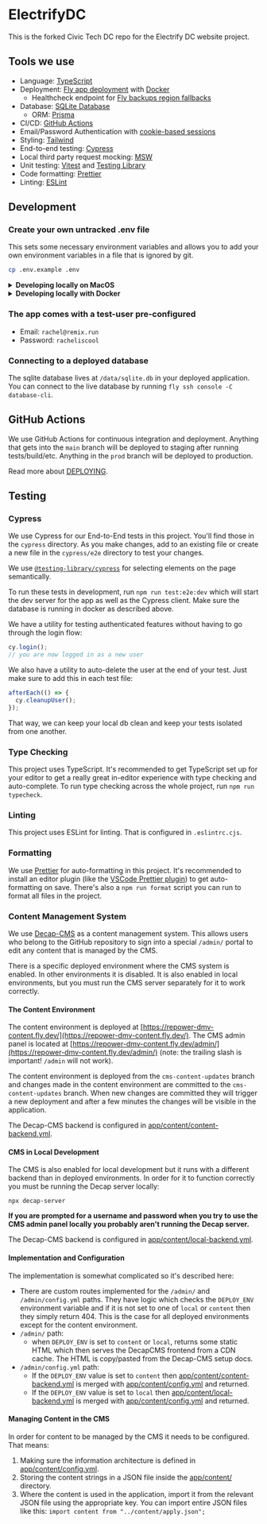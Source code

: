 # ElectrifyDC

This is the forked Civic Tech DC repo for the Electrify DC website project.

## Tools we use

- Language: [TypeScript](https://typescriptlang.org)
- Deployment: [Fly app deployment](https://fly.io) with [Docker](https://www.docker.com/)
  - Healthcheck endpoint for [Fly backups region fallbacks](https://fly.io/docs/reference/configuration/#services-http_checks)
- Database: [SQLite Database](https://sqlite.org)
  - ORM: [Prisma](https://prisma.io)
- CI/CD: [GitHub Actions](https://github.com/features/actions)
- Email/Password Authentication with [cookie-based sessions](https://remix.run/utils/sessions#md-createcookiesessionstorage)
- Styling: [Tailwind](https://tailwindcss.com/)
- End-to-end testing: [Cypress](https://cypress.io)
- Local third party request mocking: [MSW](https://mswjs.io)
- Unit testing: [Vitest](https://vitest.dev) and [Testing Library](https://testing-library.com)
- Code formatting: [Prettier](https://prettier.io)
- Linting: [ESLint](https://eslint.org)

## Development

### Create your own untracked .env file

This sets some necessary environment variables and allows you to add your own environment variables in a file that is ignored by git.

```sh
cp .env.example .env
```

<details>
<summary><strong>Developing locally on MacOS</strong></summary>

#### Install Nodejs

You'll need to have Nodejs installed locally. See [.tool-versions](./.tool-versions) for the version.

I use [asdf](https://asdf-vm.com/) to manage my tool versions but you could also use `n`, `nvm`, or specific versions of `Nodejs`.

#### Install dependencies

```
npm install
```

#### Run the setup script

The setup script sets up the database, runs any pending migrations, and seeds the database with some starter data.

```sh
npm run setup
```

#### Start the dev server

This starts your app in development mode, rebuilding assets on file changes. It will run at [localhost:3000](localhost:3000).

```sh
npm run dev
```

</details>

<details>
<summary><strong>Developing locally with Docker</strong></summary>

#### Install Docker

You'll need to have Docker Desktop installed and running.

#### Build the Docker image

```
docker-compose build
```

#### Run the Docker image

Now you can run the Docker image with Docker Compose. It will run at [localhost:3000](localhost:3000). Docker Compose will share your local application files with the Docker container using a volume so that as you change application files they should also automatically update inside the Docker container and be reloaded by the web server.

```sh
docker-compose up
```

If you want it to run in the background you can add the `-d` flag. If you do you can view logs with `docker-compose logs app`.

</details>

### The app comes with a test-user pre-configured

- Email: `rachel@remix.run`
- Password: `racheliscool`

### Connecting to a deployed database

The sqlite database lives at `/data/sqlite.db` in your deployed application. You can connect to the live database by running `fly ssh console -C database-cli`.

## GitHub Actions

We use GitHub Actions for continuous integration and deployment. Anything that gets into the `main` branch will be deployed to staging after running tests/build/etc. Anything in the `prod` branch will be deployed to production.

Read more about [DEPLOYING](./DEPLOYING.md).

## Testing

### Cypress

We use Cypress for our End-to-End tests in this project. You'll find those in the `cypress` directory. As you make changes, add to an existing file or create a new file in the `cypress/e2e` directory to test your changes.

We use [`@testing-library/cypress`](https://testing-library.com/cypress) for selecting elements on the page semantically.

To run these tests in development, run `npm run test:e2e:dev` which will start the dev server for the app as well as the Cypress client. Make sure the database is running in docker as described above.

We have a utility for testing authenticated features without having to go through the login flow:

```ts
cy.login();
// you are now logged in as a new user
```

We also have a utility to auto-delete the user at the end of your test. Just make sure to add this in each test file:

```ts
afterEach(() => {
  cy.cleanupUser();
});
```

That way, we can keep your local db clean and keep your tests isolated from one another.

### Type Checking

This project uses TypeScript. It's recommended to get TypeScript set up for your editor to get a really great in-editor experience with type checking and auto-complete. To run type checking across the whole project, run `npm run typecheck`.

### Linting

This project uses ESLint for linting. That is configured in `.eslintrc.cjs`.

### Formatting

We use [Prettier](https://prettier.io/) for auto-formatting in this project. It's recommended to install an editor plugin (like the [VSCode Prettier plugin](https://marketplace.visualstudio.com/items?itemName=esbenp.prettier-vscode)) to get auto-formatting on save. There's also a `npm run format` script you can run to format all files in the project.

### Content Management System

We use [Decap-CMS](https://decapcms.org/) as a content management system. This allows users who belong to the GitHub repository to sign into a special `/admin/` portal to edit any content that is managed by the CMS.

There is a specific deployed environment where the CMS system is enabled. In other environments it is disabled. It is also enabled in local environments, but you must run the CMS server separately for it to work correctly.

#### The Content Environment

The content environment is deployed at [https://repower-dmv-content.fly.dev/](https://repower-dmv-content.fly.dev/). The CMS admin panel is located at [https://repower-dmv-content.fly.dev/admin/](https://repower-dmv-content.fly.dev/admin/) (note: the trailing slash is important! `/admin` will not work).

The content environment is deployed from the `cms-content-updates` branch and changes made in the content environment are committed to the `cms-content-updates` branch. When new changes are committed they will trigger a new deployment and after a few minutes the changes will be visible in the application.

The Decap-CMS backend is configured in [app/content/content-backend.yml](./app/content/content-backend.yml).

#### CMS in Local Development

The CMS is also enabled for local development but it runs with a different backend than in deployed environments. In order for it to function correctly you must be running the Decap server locally:

```
npx decap-server
```

**If you are prompted for a username and password when you try to use the CMS admin panel locally you probably aren't running the Decap server.**

The Decap-CMS backend is configured in [app/content/local-backend.yml](./app/content/local-backend.yml).

#### Implementation and Configuration

The implementation is somewhat complicated so it's described here:

- There are custom routes implemented for the `/admin/` and `/admin/config.yml` paths. They have logic which checks the `DEPLOY_ENV` environment variable and if it is not set to one of `local` or `content` then they simply return 404. This is the case for all deployed environments except for the content environment.
- `/admin/` path:
  - when `DEPLOY_ENV` is set to `content` or `local`, returns some static HTML which then serves the DecapCMS frontend from a CDN cache. The HTML is copy/pasted from the Decap-CMS setup docs.
- `/admin/config.yml` path:
  - If the `DEPLOY_ENV` value is set to `content` then [app/content/content-backend.yml](./app/content/content-backend.yml) is merged with [app/content/config.yml](./app/content/config.yml) and returned.
  - If the `DEPLOY_ENV` value is set to `local` then [app/content/local-backend.yml](./app/content/local-backend.yml) is merged with [app/content/config.yml](./app/content/config.yml) and returned.

#### Managing Content in the CMS

In order for content to be managed by the CMS it needs to be configured. That means:

1. Making sure the information architecture is defined in [app/content/config.yml](./app/content/config.yml).
2. Storing the content strings in a JSON file inside the [app/content/](./app/content/) directory.
3. Where the content is used in the application, import it from the relevant JSON file using the appropriate key. You can import entire JSON files like this: `import content from "../content/apply.json";`
